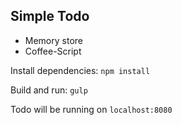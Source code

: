 ## Simple Todo

- Memory store
- Coffee-Script



Install dependencies: `npm install`

Build and run: `gulp`

Todo will be running on `localhost:8080`
